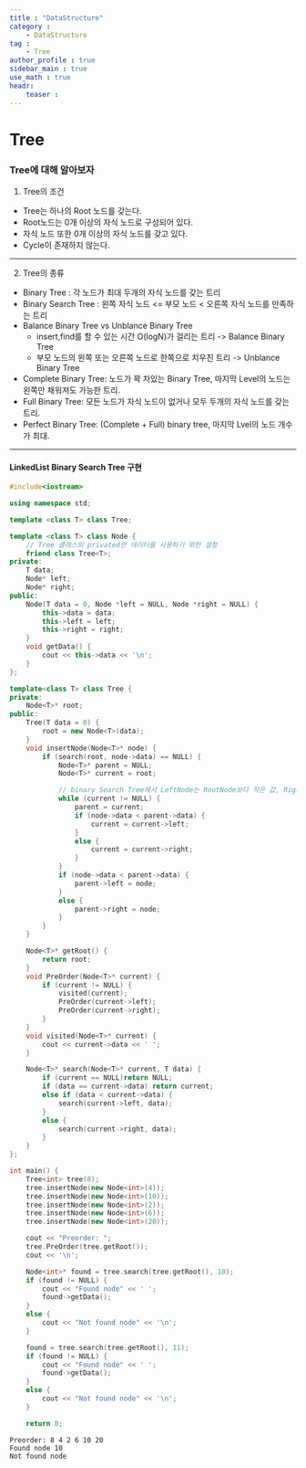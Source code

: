 ```yaml
---
title : "DataStructure"
category :
    - DataStructure
tag :
    - Tree
author_profile : true
sidebar_main : true
use_math : true
headr:
    teaser : 
---
```


# Tree

### Tree에 대해 알아보자

1. Tree의 조건
- Tree는 하나의 Root 노드를 갖는다.
- Root노드는 0개 이상의 자식 노드로 구성되어 있다.
- 자식 노드 또한 0개 이상의 자식 노드를 갖고 있다.
- Cycle이 존재하지 않는다.


---


2. Tree의 종류

- Binary Tree : 각 노드가 최대 두개의 자식 노드를 갖는 트리
- Binary Search Tree : 왼쪽 자식 노드 <= 부모 노드 < 오른쪽 자식 노드를 만족하는 트리
- Balance Binary Tree vs Unblance Binary Tree
    - insert,find를 할 수 있는 시간 O(logN)가 걸리는 트리 -> Balance Binary Tree
    - 부모 노드의 왼쪽 또는 오른쪽 노드로 한쪽으로 치우친 트리 -> Unblance Binary Tree
- Complete Binary Tree: 노드가 꽉 차있는 Binary Tree, 마지막 Level의 노드는 왼쪽만 채워져도 가능한 트리.
- Full Binary Tree: 모든 노드가 자식 노드이 없거나 모두 두개의 자식 노드를 갖는 트리.
- Perfect Binary Tree: (Complete + Full) binary tree, 마지막 Lvel의 노드 개수가 최대.


---
#### LinkedList Binary Search Tree 구현

```cpp
#include<iostream>

using namespace std;

template <class T> class Tree;

template <class T> class Node {
	// Tree 클래스의 privated한 데이터를 사용하기 위한 설정
	friend class Tree<T>;
private:
	T data;
	Node* left;
	Node* right;
public:
	Node(T data = 0, Node *left = NULL, Node *right = NULL) {
		this->data = data;
		this->left = left;
		this->right = right;
	}
	void getData() {
		cout << this->data << '\n';
	}
};

template<class T> class Tree {
private:
	Node<T>* root;
public:
	Tree(T data = 0) {
		root = new Node<T>(data);
	}
	void insertNode(Node<T>* node) {
		if (search(root, node->data) == NULL) {
			Node<T>* parent = NULL;
			Node<T>* current = root;

			// binary Search Tree에서 LeftNode는 RootNode보다 작은 값, RightNode는 RootNode보다 큰 값
			while (current != NULL) {
				parent = current;
				if (node->data < parent->data) {
					current = current->left;
				}
				else {
					current = current->right;
				}
			}
			if (node->data < parent->data) {
				parent->left = node;
			}
			else {
				parent->right = node;
			}
		}
	}

	Node<T>* getRoot() {
		return root;
	}
	void PreOrder(Node<T>* current) {
		if (current != NULL) {
			visited(current);
			PreOrder(current->left);
			PreOrder(current->right);
		}
	}
	void visited(Node<T>* current) {
		cout << current->data << ' ';
	}

	Node<T>* search(Node<T>* current, T data) {
		if (current == NULL)return NULL;
		if (data == current->data) return current;
		else if (data < current->data) {
			search(current->left, data);
		}
		else {
			search(current->right, data);
		}
	}
};

int main() {
	Tree<int> tree(8);
	tree.insertNode(new Node<int>(4));
	tree.insertNode(new Node<int>(10));
	tree.insertNode(new Node<int>(2));
	tree.insertNode(new Node<int>(6));
	tree.insertNode(new Node<int>(20));

	cout << "Preorder: ";
	tree.PreOrder(tree.getRoot());
	cout << '\n';

	Node<int>* found = tree.search(tree.getRoot(), 10);
	if (found != NULL) {
		cout << "Found node" << ' ';
		found->getData();
	}
	else {
		cout << "Not found node" << '\n';
	}

	found = tree.search(tree.getRoot(), 11);
	if (found != NULL) {
		cout << "Found node" << ' ';
		found->getData();
	}
	else {
		cout << "Not found node" << '\n';
	}

	return 0;

```

```ssh
Preorder: 8 4 2 6 10 20
Found node 10
Not found node
```
```


